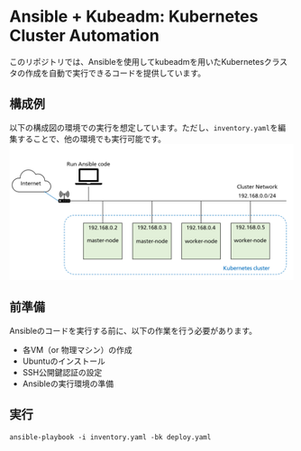 # Ansible + Kubeadm: Kubernetes Cluster Automation
このリポジトリでは、Ansibleを使用してkubeadmを用いたKubernetesクラスタの作成を自動で実行できるコードを提供しています。
## 構成例
以下の構成図の環境での実行を想定しています。ただし、`inventory.yaml`を編集することで、他の環境でも実行可能です。
![sample-cluster](sample-cluster.png)
## 前準備
Ansibleのコードを実行する前に、以下の作業を行う必要があります。
- 各VM（or 物理マシン）の作成
- Ubuntuのインストール
- SSH公開鍵認証の設定
- Ansibleの実行環境の準備
## 実行
```
ansible-playbook -i inventory.yaml -bk deploy.yaml
```
